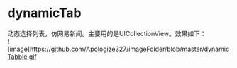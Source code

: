 # dynamicTab
动态选择列表，仿网易新闻。主要用的是UICollectionView。效果如下：
</br>
![image]https://github.com/Apologize327/imageFolder/blob/master/dynamicTabble.gif
